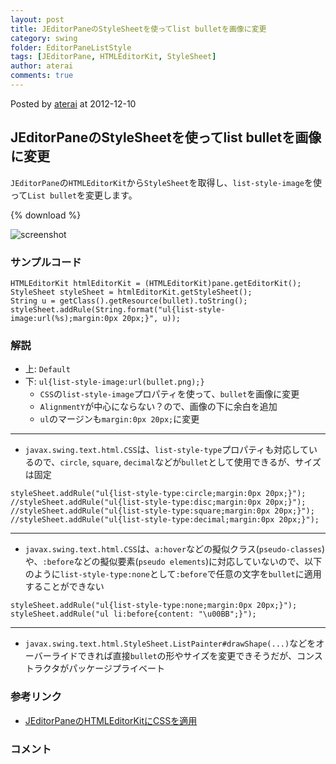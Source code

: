 ```yaml
---
layout: post
title: JEditorPaneのStyleSheetを使ってlist bulletを画像に変更
category: swing
folder: EditorPaneListStyle
tags: [JEditorPane, HTMLEditorKit, StyleSheet]
author: aterai
comments: true
---
```


Posted by [aterai](http://terai.xrea.jp/aterai.html) at 2012-12-10

## JEditorPaneのStyleSheetを使ってlist bulletを画像に変更
`JEditorPane`の`HTMLEditorKit`から`StyleSheet`を取得し、`list-style-image`を使って`List bullet`を変更します。

{% download %}

![screenshot](https://lh4.googleusercontent.com/-cVKrTqKAhYk/UMSbt8J09jI/AAAAAAAABY0/IWonqNua5dM/s800/EditorPaneListStyle.png)

### サンプルコード
<pre class="prettyprint"><code>HTMLEditorKit htmlEditorKit = (HTMLEditorKit)pane.getEditorKit();
StyleSheet styleSheet = htmlEditorKit.getStyleSheet();
String u = getClass().getResource(bullet).toString();
styleSheet.addRule(String.format("ul{list-style-image:url(%s);margin:0px 20px;}", u));
</code></pre>

### 解説
- 上: `Default`
- 下: `ul{list-style-image:url(bullet.png);}`
    - `CSS`の`list-style-image`プロパティを使って、`bullet`を画像に変更
    - `AlignmentY`が中心にならない？ので、画像の下に余白を追加
    - `ul`のマージンも`margin:0px 20px;`に変更

<!-- dummy comment line for breaking list -->

- - - -
- `javax.swing.text.html.CSS`は、`list-style-type`プロパティも対応しているので、`circle`, `square`, `decimal`などが`bullet`として使用できるが、サイズは固定

<!-- dummy comment line for breaking list -->

<pre class="prettyprint"><code>styleSheet.addRule("ul{list-style-type:circle;margin:0px 20px;}");
//styleSheet.addRule("ul{list-style-type:disc;margin:0px 20px;}");
//styleSheet.addRule("ul{list-style-type:square;margin:0px 20px;}");
//styleSheet.addRule("ul{list-style-type:decimal;margin:0px 20px;}");
</code></pre>

- - - -
- `javax.swing.text.html.CSS`は、`a:hover`などの擬似クラス(`pseudo-classes`)や、`:before`などの擬似要素(`pseudo elements`)に対応していないので、以下のように`list-style-type:none`として`:before`で任意の文字を`bullet`に適用することができない

<!-- dummy comment line for breaking list -->

<pre class="prettyprint"><code>styleSheet.addRule("ul{list-style-type:none;margin:0px 20px;}");
styleSheet.addRule("ul li:before{content: "\u00BB";}");
</code></pre>

- - - -
- `javax.swing.text.html.StyleSheet.ListPainter#drawShape(...)`などをオーバーライドできれば直接`bullet`の形やサイズを変更できそうだが、コンストラクタがパッケージプライベート

<!-- dummy comment line for breaking list -->

### 参考リンク
- [JEditorPaneのHTMLEditorKitにCSSを適用](http://terai.xrea.jp/Swing/StyleSheet.html)

<!-- dummy comment line for breaking list -->

### コメント
